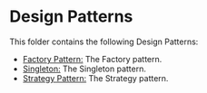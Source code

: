 # Design Patterns

This folder contains the following Design Patterns:

* [Factory Pattern:](https://github.com/Carla-de-Beer/Java/tree/master/Design%20Patterns/Factory%20Pattern) The Factory pattern.
* [Singleton:](https://github.com/Carla-de-Beer/Java/tree/master/Design%20Patterns/Singleton) The Singleton pattern.
* [Strategy Pattern:](https://github.com/Carla-de-Beer/Java/tree/master/Design%20Patterns/Strategy%20Pattern) The Strategy pattern.
